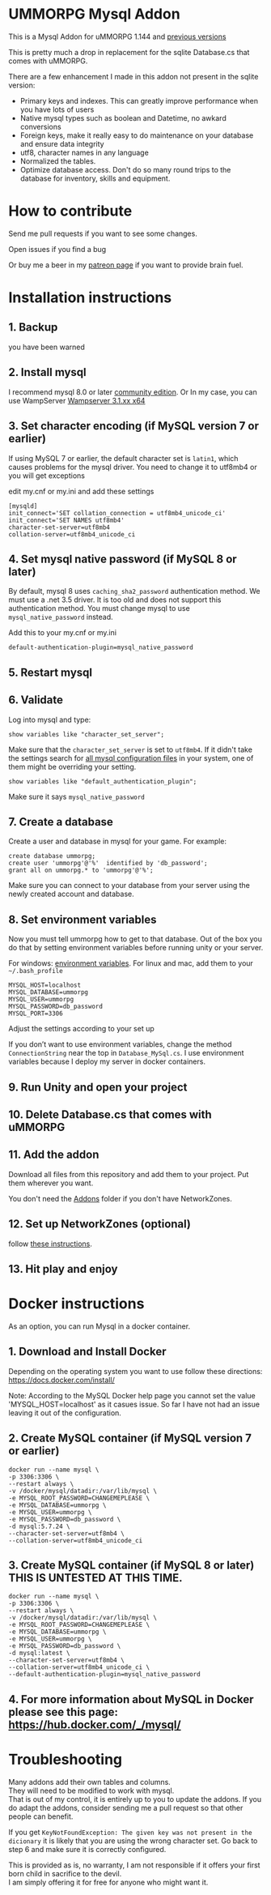 # UMMORPG Mysql Addon

This is a Mysql Addon for uMMORPG 1.144 and [previous versions](https://github.com/paulpach/ummorpg_mysql/releases)

This is pretty much a drop in replacement for the sqlite Database.cs that comes with uMMORPG.  

There are a few enhancement I made in this addon not present in the sqlite version:

* Primary keys and indexes.  This can greatly improve performance when you have lots of users
* Native mysql types such as boolean and Datetime, no awkard conversions
* Foreign keys,  make it really easy to do maintenance on your database and ensure data integrity
* utf8, character names in any language
* Normalized the tables.
* Optimize database access.  Don't do so many round trips to the database for inventory, skills and equipment.

# How to contribute

Send me pull requests if you want to see some changes.

Open issues if you find a bug

Or buy me a beer in my [patreon page](https://www.patreon.com/user?u=13679599) if you want to provide brain fuel.

# Installation instructions

## 1. Backup  
you have been warned

## 2. Install mysql
I recommend mysql 8.0 or later [community edition](https://dev.mysql.com/downloads/). 
Or In my case, you can use WampServer [Wampserver 3.1.xx x64](http://www.wampserver.com/en/)

## 3. Set character encoding (if MySQL version 7 or earlier)
If using MySQL 7 or earlier,  the default character set is `latin1`, which causes problems for the mysql driver.
You need to change it to utf8mb4 or you will get exceptions

edit my.cnf or my.ini and add these settings
```
[mysqld]
init_connect='SET collation_connection = utf8mb4_unicode_ci' 
init_connect='SET NAMES utf8mb4' 
character-set-server=utf8mb4 
collation-server=utf8mb4_unicode_ci 
```

## 4. Set mysql native password (if MySQL 8 or later)

By default,  mysql 8 uses `caching_sha2_password` authentication method.  We must use a .net 3.5 driver.  It is too old and does not support this authentication method.   You must change mysql to use `mysql_native_password` instead.

Add this to your my.cnf or my.ini
```
default-authentication-plugin=mysql_native_password
```

## 5. Restart mysql

## 6. Validate 

Log into mysql and type:
```
show variables like "character_set_server";
```

Make sure that the `character_set_server` is set to `utf8mb4`.   If it didn't take the settings search for [all mysql configuration files](https://dev.mysql.com/doc/refman/8.0/en/option-files.html) in your system,  one of them might be overriding your setting.  

```
show variables like "default_authentication_plugin";
```

Make sure it says `mysql_native_password`

## 7. Create a database 
Create a user and database in mysql for your game.  For example:

```
create database ummorpg;
create user 'ummorpg'@'%'  identified by 'db_password';
grant all on ummorpg.* to 'ummorpg'@'%';
```

Make sure you can connect to your database from your server using the newly created account and database.

## 8. Set environment variables

Now you must tell ummorpg how to get to that database. Out of the box you do that by setting environment variables before running unity or your server. 

For windows: [environment variables](https://www.youtube.com/watch?v=bEroNNzqlF4).
For linux and mac,  add them to your `~/.bash_profile` 

~~~~
MYSQL_HOST=localhost
MYSQL_DATABASE=ummorpg
MYSQL_USER=ummorpg
MYSQL_PASSWORD=db_password
MYSQL_PORT=3306
~~~~

Adjust the settings according to your set up

If you don’t want to use environment variables, change the method `ConnectionString` near the top in `Database_MySql.cs`. I use environment variables because I deploy my server in docker containers.  

## 9. Run Unity and open your project

## 10. Delete Database.cs that comes with uMMORPG

## 11. Add the addon

Download all files from this repository and add them to your project. Put them wherever you want.

You don't need the [Addons](Addons) folder if you don't have NetworkZones.

## 12. Set up NetworkZones (optional)

follow [these instructions](Addons/NetworkZones/Readme.md).

## 13. Hit play and enjoy

# Docker instructions

As an option, you can run Mysql in a docker container.

## 1. Download and Install Docker

Depending on the operating system you want to use follow these directions: https://docs.docker.com/install/  

Note: According to the MySQL Docker help page you cannot set the value 'MYSQL_HOST=localhost' as it casues issue. So far I have not had an issue leaving it out of the configuration.

## 2. Create MySQL container (if MySQL version 7 or earlier)

```
docker run --name mysql \
-p 3306:3306 \
--restart always \
-v /docker/mysql/datadir:/var/lib/mysql \
-e MYSQL_ROOT_PASSWORD=CHANGEMEPLEASE \
-e MYSQL_DATABASE=ummorpg \
-e MYSQL_USER=ummorpg \
-e MYSQL_PASSWORD=db_password \
-d mysql:5.7.24 \
--character-set-server=utf8mb4 \
--collation-server=utf8mb4_unicode_ci
```

## 3. Create MySQL container (if MySQL 8 or later) THIS IS UNTESTED AT THIS TIME.

```
docker run --name mysql \
-p 3306:3306 \
--restart always \
-v /docker/mysql/datadir:/var/lib/mysql \
-e MYSQL_ROOT_PASSWORD=CHANGEMEPLEASE \
-e MYSQL_DATABASE=ummorpg \
-e MYSQL_USER=ummorpg \
-e MYSQL_PASSWORD=db_password \
-d mysql:latest \
--character-set-server=utf8mb4 \
--collation-server=utf8mb4_unicode_ci \
--default-authentication-plugin=mysql_native_password
```

## 4. For more information about MySQL in Docker please see this page: https://hub.docker.com/_/mysql/  

# Troubleshooting
Many addons add their own tables and columns.  
They will need to be modified to work with mysql.  
That is out of my control,  it is entirely up to you to update the addons.
If you do adapt the addons,  consider sending me a pull request so that other people can benefit.

If you get `KeyNotFoundException: The given key was not present in the dicionary` it is likely that you are using the wrong character set.  Go back to step 6 and make sure it is correctly configured.

This is provided as is,  no warranty,  I am not responsible if it offers your first born child in sacrifice to the devil.  
I am simply offering it for free for anyone who might want it.


